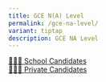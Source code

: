 ```yaml
---
title: GCE N(A) Level
permalink: /gce-na-level/
variant: tiptap
description: GCE NA Level
---
```

<p></p>
<div class="isomer-card-grid"><a rel="noopener noreferrer nofollow" href="/gce-na-level/gce-na-level-school-candidates/" class="isomer-card"><div class="isomer-card-body"><div class="isomer-card-title">👨🏻‍🎓 School Candidates</div><div class="isomer-card-link"> </div></div></a>
<a rel="noopener noreferrer nofollow" href="/gce-na-level/gce-na-level-private-candidates/" class="isomer-card">
<div class="isomer-card-body">
<div class="isomer-card-title">🙋🏻‍♀️ Private Candidates</div>
<div class="isomer-card-link"></div>
</div>
</a>
</div>
<p></p>